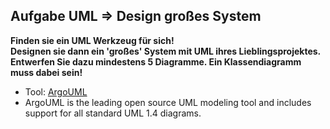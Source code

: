 Aufgabe UML => Design großes System
---

**Finden sie ein UML Werkzeug für sich!**  
**Designen sie dann ein 'großes' System mit UML ihres Lieblingsprojektes. Entwerfen Sie dazu mindestens 5 Diagramme. Ein Klassendiagramm muss dabei sein!**   


- Tool: [ArgoUML](http://argouml.tigris.org/)
- ArgoUML is the leading open source UML modeling tool and includes support for all standard UML 1.4 diagrams.

